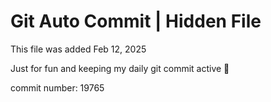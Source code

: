 # Git Auto Commit | Hidden File

This file was added Feb 12, 2025

Just for fun and keeping my daily git commit active 🤪

commit number: 19765
